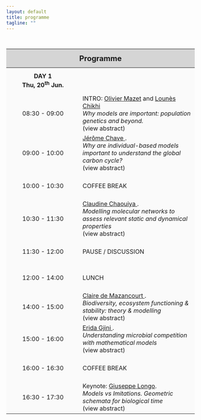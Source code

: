 ```yaml
---
layout: default
title: programme
tagline: ""
---
```


<script type="text/javascript">
function hideStuff(id) {
    // hide the element
    document.getElementById(id).style.display = 'none';

}

function showStuff(id) {
    // show the lorem ipsum text
    document.getElementById(id).style.display = 'block';

}

</script>


<script type="text/javascript">
    // Initialize Variables
    var closePopup = document.getElementById("popupclose");
    var overlay = document.getElementById("overlay");
    var popup = document.getElementById("popup");
    var button = document.getElementById("button");
    // Close Popup Event
    closePopup.onclick = function() {
        overlay.style.display = 'none';
        popup.style.display = 'none';
    };
    // Show Overlay and Popup
    function showPopup(id1, id2){
	document.getElementById(id1).style.display = 'block';
	document.getElementById(id2).style.display = 'block';
    }
    function hidePopup(id1, id2){
	document.getElementById(id1).style.display = 'none';
	document.getElementById(id2).style.display = 'none';
    }
</script>

<style>

.tableheader{
  background: #D5D5D5;
  height: 50px;
  font-size: 20px;
}

.tablerow{
  background: #FAFAFA;
  height: 70px;
}

.timedetails{
  width: 180px;
  text-align: center;
}



#overlay {
    display: none;
    position: absolute;
    top: 0;
    bottom: 0;
    background: #999;
    width: 100%;
    height: 100%;
    opacity: 0.8;
    z-index: 100;
}
.popup {
    display: none;
    position: fixed;
    top: 50%;
    left: 50%;
    background: #ededed;
    margin-left: -400px; /*Half the value of width to center div*/
    margin-top: -250px; /*Half the value of height to center div*/
    z-index: 200;
}
.popupclose {
    float: right;
    padding: 10px;
    cursor: pointer;
}
.popupcontent {
    padding: 10px;
    width: 700px;
    height: 400px;
    overflow-y: auto;
}
.popupcontrols{
    height: 30px;
    background: #d2d1d3;
}
#button {
    cursor: pointer;
}

</style>

<br/>

<table id="schedule" style="border-collapse: collapse;">
   <thead>
      <tr class="tableheader">
         <th colspan="2">Programme</th>
      </tr>
   </thead>
   <tbody>
      <tr class="tablerow">
         <td class="timedetails"><strong>DAY 1<br/> Thu, 20<sup>th</sup> Jun.</strong></td>
         <td></td>
      </tr>
      <tr class="tablerow">
         <td class="timedetails">08:30 - 09:00</td>
         <td>INTRO: <u>Olivier Mazet</u> and <u>Lounès Chikhi</u> <br/> <i>Why models are important: population genetics and beyond.</i><br> <span onclick="showPopup('popupRasmus', 'popupcloseRasmus'); return false;" style="cursor: pointer;">(view abstract)</span>
         <div id="popupRasmus" class="popup">
    <div class="popupcontrols">
        <span id="popupcloseRasmus" onclick="hidePopup('popupRasmus', 'popupcloseRasmus'); return false;" class="popupclose">x</span>
    </div>
    <div class="popupcontent">
		Abstract to be announced         
    </div>
    </div>
         </td>
      </tr>
      <tr class="tablerow">
         <td class="timedetails">09:00 - 10:00</td>
         <td><u>Jérôme Chave </u>. <br/><i>Why are individual-based models important to understand the global carbon cycle?</i>  <br> <span onclick="showPopup('popupJChave', 'popupcloseJChave'); return false;" style="cursor: pointer;">(view abstract)</span>
         <div id="popupJChave" class="popup">
    <div class="popupcontrols">
        <span id="popupcloseJChave" onclick="hidePopup('popupJChave', 'popupcloseJChave'); return false;" class="popupclose">x</span>
    </div>
    <div class="popupcontent">
		The increase of atmospheric carbon dioxide is a cause of global climate change, yet the response of vegetation to ongoing changes is poorly resolved. Currently, about 25% of fossil fuel emissions are sequestered by vegetation, another 25% by the oceans and the rest, only 50%, is emitted into the atmosphere. It is therefore crucial to evaluate the futures of the carbon sequestration potential for lands and oceans. One approach to address this challenge is to develop models that combine the state of the art in our knowledge of plant physiology, water cycle, and remote sensing. Historically, these models have been seen as box models, where fluxes are modelled through a combination of empirical equations. This has resulted in largely phenomenological models and cumulatively complex ones. Even the cornerstone of these approaches, the Farquhar-von Caemmerer-Berry model of leaf carbon economy, is in part empirical. An even more serious drawback is that the carbon stock of an ecosystem has long been modelled as proportional to the ecosystem's uptake potential. This assumption is reasonable in annual systems, such as agricultural lands or savannas, but seriously departs from reality in forests. Here I contend that individual-based models of forest dynamics lift a number of assumptions in classic vegetation models, and provide a much more straightforward approach to the modelling of forest carbon dynamics. I will discuss the cost related to modelling trees one by one, versus the alternative of coarse-grained approaches. I will also discuss the implications of being able to track individuals through time explicitly, e.g., to explore the response of species to environment shifts. This study provides an example of how non-trivial macroscopic patterns emerge from microscopic individual-based models.
    </div>
    </div>
         </td>
      </tr>
    <tr class="tablerow">
         <td class="timedetails">10:00 - 10:30</td>
         <td> COFFEE BREAK
         </td>
      </tr>
      <tr class="tablerow">
         <td class="timedetails">10:30 - 11:30</td>
         <td><u>Claudine Chaouiya </u>. <br/><i>Modelling molecular networks to assess relevant static and dynamical properties</i>  <br> <span onclick="showPopup('popupCChaouiya', 'popupcloseCChaouiya'); return false;" style="cursor: pointer;">(view abstract)</span>
         <div id="popupCChaouiya" class="popup">
    <div class="popupcontrols">
        <span id="popupcloseCChaouiya" onclick="hidePopup('popupCChaouiya', 'popupcloseCChaouiya'); return false;" class="popupclose">x</span>
    </div>
    <div class="popupcontent">
		Heterogeneous and complex molecular networks control cellular processes. While tremendous technical progresses led to the identification of molecular interactions, computational modelling is required to make sense of these data. I will first discuss the notion of molecular networks, the variety of related semantics, and provide a short overview of modelling approaches. I will then focus on the notion of (discrete) dynamical systems, on different types of properties and their biological relevance.
    </div>
    </div>
         </td>
      </tr>
    <tr class="tablerow">
         <td class="timedetails">11:30 - 12:00</td>
         <td> PAUSE / DISCUSSION
         </td>
      </tr>      
    <tr class="tablerow">
         <td class="timedetails">12:00 - 14:00</td>
         <td> LUNCH
         </td>
      </tr>        
      <tr class="tablerow">
         <td class="timedetails">14:00 - 15:00</td>
         <td><u>Claire de Mazancourt </u>. <br/><i>Biodiversity, ecosystem functioning & stability: theory & modelling</i>  <br> <span onclick="showPopup('popupCMazancourt', 'CMazancourt'); return false;" style="cursor: pointer;">(view abstract)</span>
         <div id="popupCMazancourt" class="popup">
    <div class="popupcontrols">
        <span id="popupcloseCMazancourt" onclick="hidePopup('popupCMazancourt', 'CMazancourt'); return false;" class="popupclose">x</span>
    </div>
    <div class="popupcontent">
		How mathematical models link with experimental data, with inputs from mathematics and physics to help us understand how biodiversity affects ecosystem functioning & stability. I’ll outline some of the research carried at the Centre for Biodiversity Theory and Modelling in Moulis.
    </div>
    </div>
         </td>
      </tr>
      <tr class="tablerow">
         <td class="timedetails">15:00 - 16:00</td>
         <td><u>Erida Gjini </u>. <br/><i>Understanding microbial competition with mathematical models</i>  <br> <span onclick="showPopup('popupRasmus', 'popupcloseRasmus'); return false;" style="cursor: pointer;">(view abstract)</span>
         <div id="popupRasmus" class="popup">
    <div class="popupcontrols">
        <span id="popupcloseRasmus" onclick="hidePopup('popupRasmus', 'popupcloseRasmus'); return false;" class="popupclose">x</span>
    </div>
    <div class="popupcontent">
		Abstract to be announced         
    </div>
    </div>
         </td>
      </tr>
    <tr class="tablerow">
         <td class="timedetails">16:00 - 16:30</td>
         <td> COFFEE BREAK
         </td>
      </tr>
<tr class="tablerow">
         <td class="timedetails">16:30 - 17:30</td>
         <td>Keynote: <u>Giuseppe Longo</u>. <br/><i>Models vs Imitations. Geometric schemata for biological time</i>  <br> <span onclick="showPopup('popupGLongo', 'popupcloseGLongo'); return false;" style="cursor: pointer;">(view abstract)</span>
         <div id="popupGLongo" class="popup">
    <div class="popupcontrols">
        <span id="popupcloseGLongo" onclick="hidePopup('popupGLongo', 'popupcloseGLongo'); return false;" class="popupclose">x</span>
    </div>
    <div class="popupcontent">
        In his 1950, Turing proposed an "imitation game". The idea was to fool a person who, by asking questions via a teleprinter, seeks to establish whether the respondent is a woman or a machine. In no way Turing tried by this to find out how a human brain works, or to make a mathematical model of the brain. Turing's 1952 paper on morphogenesis, instead, describes a model of an action/ reaction/diffusion (non-)linear system that may allow to understand the genesis of (bio-chemical) forms. Can this help to understand today the differences between phenomenological modeling, analytic and computational simulations ? The proposal of (geometric) ''schemata'' is yet another use of mathematical tools for intelligibility which allowed us to de-spacialise biological time, in contrast to the prevailing physical modeling of time, increasingly identified with or subordinated to space, from Aristotle to Galileo and Einstein.
        <br/>

        <strong>References</strong> <br/>
        - https://www.di.ens.fr/users/longo/download.html:<br/>G. Longo.  Letter to Alan Turing.  Invited, in Theory, Culture and Society, Posthumanities Special Issue, 2018 <br/>
        - https://www.di.ens.fr/users/longo/files/Letter-to-Turing.pdf Francis Bailly, Giuseppe Longo, Maël Montévil.    A 2-dimensional Geometry for Biological Time.  In Progress in Biophysics and Molecular Biology: vol. 106, n. 3, pp. 474 – 484, 2011 <br/>
        - https://www.di.ens.fr/users/longo/files/CIM/2-dimTime.pdf
    </div>
    </div>
         </td>
      </tr>             
    <tr class="tablerow">
         <td class="timedetails">17:30 - 18:00</td>
         <td> PAUSE / DISCUSSION
         </td>
      </tr>
      <tr class="tablerow">
         <td class="timedetails">18:00 - 19:00</td>
         <td>Keynote: <u>António Coutinho</u>. <br/><i>Models and immunology: a personal and historical account</i>  <br> <span onclick="showPopup('popupRasmus', 'popupcloseRasmus'); return false;" style="cursor: pointer;">(view abstract)</span>
         <div id="popupRasmus" class="popup">
    <div class="popupcontrols">
        <span id="popupcloseRasmus" onclick="hidePopup('popupRasmus', 'popupcloseRasmus'); return false;" class="popupclose">x</span>
    </div>
    <div class="popupcontent">
		Abstract to be announced         
    </div>
    </div>
         </td>
      </tr>
      <tr class="tablerow">
         <td class="timedetails"><strong>DAY 2<br/> Fri, 21<sup>th</sup> Jun.</strong></td>
         <td></td>
      </tr>
      <tr class="tablerow">
         <td class="timedetails">09:00 - 10:00</td>
         <td>Keynote: <u>Paul Antoine Miquel</u>. <br/><i>Gaia and Solaris</i>  <br> <span onclick="showPopup('popupPAMiquel', 'popupclosePAMiquel'); return false;" style="cursor: pointer;">(view abstract)</span>
         <div id="popupPAMiquel" class="popup">
    <div class="popupcontrols">
        <span id="popupclosePAMiquel" onclick="hidePopup('popupPAMiquel', 'popupclosePAMiquel'); return false;" class="popupclose">x</span>
    </div>
    <div class="popupcontent">
		This presentation is focused on the relation between a novel of Stanislas Lem, Solaris, and the work of the geochemist James Lovelock. Behind the strong differences between a fiction based on the rule of suspension of disbelief, and a scientific assumption compatible with the rule of truth, we will show Gaia and Solaris are based on two common philosophical statements: life must be understood, not simply at the level of the organism, but also at the level of the biosphere; and life is some kind of primitive mind without any intentional purpose, and then without consciousness. Gaia knows how to proceed in order to regulate geochemical conditions that permit its own existence, even if it cannot know that it has this ability and this skill.         
    </div>
    </div>
         </td>
      </tr>
    <tr class="tablerow">
         <td class="timedetails">10:00 - 10:30</td>
         <td> COFFEE BREAK
         </td>
      </tr>
      <tr class="tablerow">
         <td class="timedetails">10:30 - 11:30</td>
         <td><u>Jorge Carneiro</u>. <br/><i>Collective and individual decision making by cells: analogies, simulations and models</i>  <br> <span onclick="showPopup('popupJCarneiro', 'popupcloseJCarneiro'); return false;" style="cursor: pointer;">(view abstract)</span>
         <div id="popupJCarneiro" class="popup">
    <div class="popupcontrols">
        <span id="popupcloseJCarneiro" onclick="hidePopup('popupJCarneiro', 'popupcloseJCarneiro'); return false;" class="popupclose">x</span>
    </div>
    <div class="popupcontent">
		Cells display individual or collective behaviours that are described as analogous to decision making. At the individual level the capacity of spermatozoa of marine invertebrates to find their conspecific eggs during marine broadcast spawning events represents a form of mating choice. The ability of the lymphocytes of the adaptive immune system to tolerate body tissues while fighting infection and rejecting allografts is understood as a collective discrimination between self and not self. I will first overview our efforts to understand these two paradigmatic cell behaviours via mathematical modelling, simulations and artificial system engineering. Based on this overview, I will then discuss the epistemic value of analogies, simulations and models.          
    </div>
    </div>
         </td>
      </tr>
    <tr class="tablerow">
         <td class="timedetails">11:30 - 12:00</td>
         <td> PAUSE / DISCUSSION
         </td>
      </tr>      
    <tr class="tablerow">
         <td class="timedetails">12:00 - 14:00</td>
         <td> LUNCH
         </td>
      </tr>        
      <tr class="tablerow">
         <td class="timedetails">14:00 - 15:00</td>
         <td><u>Arnaud Pocheville </u>. <br/><i>On virtues of modelling in biology</i>  <br> <span onclick="showPopup('popupAPocheville', 'popupcloseAPocheville'); return false;" style="cursor: pointer;">(view abstract)</span>
         <div id="popupAPocheville" class="popup">
    <div class="popupcontrols">
        <span id="popupcloseAPocheville" onclick="hidePopup('popupAPocheville', 'popupcloseAPocheville'); return false;" class="popupclose">x</span>
    </div>
    <div class="popupcontent">
		Models in biology are notoriously false. This property of models raises a subtle philosophical question: how can models be scientifically virtuous, in spite of being false? Or, rather, aren't models virtuous thanks to their being false?
    </div>
    </div>
         </td>
      </tr>
      <tr class="tablerow">
         <td class="timedetails">15:00 - 16:00</td>
         <td><u>Robin Aguilée </u>. <br/><i>How to use models to link microevolutionary mechanisms and macroevolutionary dynamics?</i>  <br> <span onclick="showPopup('popupRobinAguilee', 'popupcloseRobinAguilee'); return false;" style="cursor: pointer;">(view abstract)</span>
         <div id="popupRobinAguilee" class="popup">
    <div class="popupcontrols">
        <span id="popupcloseRobinAguilee" onclick="hidePopup('popupRobinAguilee', 'popupcloseRobinAguilee'); return false;" class="popupclose">x</span>
    </div>
    <div class="popupcontent">
        Macroevolutionary patterns (e.g. rate of diversification, species-area relationship) ultimately result from microevolutionary mechanisms (competition, trait evolution, etc.). Nevertheless, the causal links between micro- and macro-timescales are usually very difficult to establish from empirical patterns. This explains why many macroevolutionary studies suggest historical scenarios compatible with the observed current patterns but do not prove that it is indeed what happened. I will discuss how models can be used to mechanistically link micro- and macroevolution. I will discuss how far such explicit link allows to establish causal relationships between microevolutionary processes and macroevolutionary patterns. I will illustrate the discussion with an individual-based model of diversification combining ecological, genetic and geographical causes of speciation and extinction, and producing macroevolutionary outputs such as phylogenetic trees.          
    </div>
    </div>
         </td>
      </tr>
    <tr class="tablerow">
         <td class="timedetails">16:00 - 16:30</td>
         <td> COFFEE BREAK
         </td>
      </tr>
      <tr class="tablerow">
         <td class="timedetails">16:30 - 17:30</td>
         <td><u>Lounes Chikhi</u> and <u>Olivier Mazet</u>. <br/><i>Panmixia versus structure: genomic data and recent human evolution</i>  <br> <span onclick="showPopup('popupLounes_Mazet', 'popupcloseLounes_Mazet'); return false;" style="cursor: pointer;">(view abstract)</span>
         <div id="popupLounes_Mazet" class="popup">
    <div class="popupcontrols">
        <span id="popupcloseLounes_Mazet" onclick="hidePopup('popupLounes_Mazet', 'popupcloseLounes_Mazet'); return false;" class="popupclose">x</span>
    </div>
    <div class="popupcontent">
		Genetic and genomic data are increasingly used to reconstruct the demographic history of species. Some studies suggest that humans went through a bottleneck and expansions. Others claim that (some) humans admixed with Neanderthals. The aim of this talk is to try and discuss how the assumptions made (or the models used) by different authors may lead them to make (very different) statements on the evolution of humans, on the basis of genomic data. We will discuss in particular the importance of models that incorporate structure (the fact that mating is geographically constrained) and models that ignore structure (i.e. assume that population structure can be ignored for some inference). In a period where some studies are questioning the scenario whereby humans evolved in Africa, it is important to understand what genetic data allow to say and what they cannot allow us to say.
    </div>
    </div>
         </td>
      </tr>
    <tr class="tablerow">
         <td class="timedetails">17:30 - 18:00</td>
         <td> PAUSE / DISCUSSION
         </td>
      </tr>
      <tr class="tablerow">
         <td class="timedetails">18:00 - 19:00</td>
         <td>Keynote: <u>To Be Announced</u>. <br/><i>TBA</i>  <br> <span onclick="showPopup('popupRasmus', 'popupcloseRasmus'); return false;" style="cursor: pointer;">(view abstract)</span>
         <div id="popupRasmus" class="popup">
    <div class="popupcontrols">
        <span id="popupcloseRasmus" onclick="hidePopup('popupRasmus', 'popupcloseRasmus'); return false;" class="popupclose">x</span>
    </div>
    <div class="popupcontent">
        Abstract to be announced         
    </div>
    </div>
         </td>
      </tr>
    </tbody>
</table>

<br/>
